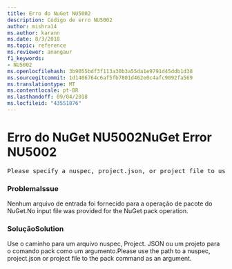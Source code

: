 ```yaml
---
title: Erro do NuGet NU5002
description: Código de erro NU5002
author: mishra14
ms.author: karann
ms.date: 8/3/2018
ms.topic: reference
ms.reviewer: anangaur
f1_keywords:
- NU5002
ms.openlocfilehash: 3b9055bdf3f113a30b3a55da1e9791d45ddb1d38
ms.sourcegitcommit: 1d1406764c6af5fb7801d462e0c4afc9092fa569
ms.translationtype: MT
ms.contentlocale: pt-BR
ms.lasthandoff: 09/04/2018
ms.locfileid: "43551876"
---
```

# <a name="nuget-error-nu5002"></a><span data-ttu-id="c91f1-103">Erro do NuGet NU5002</span><span class="sxs-lookup"><span data-stu-id="c91f1-103">NuGet Error NU5002</span></span>
<pre>Please specify a nuspec, project.json, or project file to use.</pre>

### <a name="issue"></a><span data-ttu-id="c91f1-104">Problema</span><span class="sxs-lookup"><span data-stu-id="c91f1-104">Issue</span></span>

<span data-ttu-id="c91f1-105">Nenhum arquivo de entrada foi fornecido para a operação de pacote do NuGet.</span><span class="sxs-lookup"><span data-stu-id="c91f1-105">No input file was provided for the NuGet pack operation.</span></span>


### <a name="solution"></a><span data-ttu-id="c91f1-106">Solução</span><span class="sxs-lookup"><span data-stu-id="c91f1-106">Solution</span></span>

<span data-ttu-id="c91f1-107">Use o caminho para um arquivo nuspec, Project. JSON ou um projeto para o comando pack como um argumento.</span><span class="sxs-lookup"><span data-stu-id="c91f1-107">Please use the path to a nuspec, project.json or project file to the pack command as an argument.</span></span>

